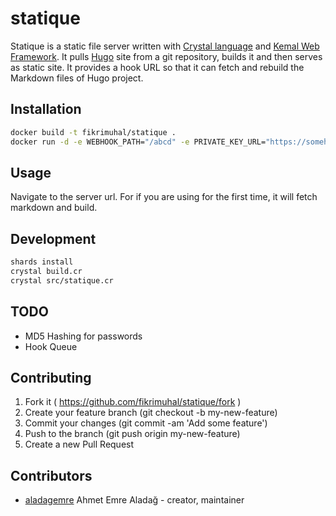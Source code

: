 # statique

Statique is a static file server written with [Crystal language](http://crystal-lang.org/) and [Kemal Web Framework](http://www.kemalcr.com/).
It pulls [Hugo](https://gohugo.io/) site from a git repository, builds it and then serves as static site.
It provides a hook URL so that it can fetch and rebuild the Markdown files of Hugo project.

## Installation

```bash
docker build -t fikrimuhal/statique .
docker run -d -e WEBHOOK_PATH="/abcd" -e PRIVATE_KEY_URL="https://somehost/id_rsa" -e PUBLIC_KEY_URL="https://somehost/id_rsa.pub" -e GIT_REPO="https://github.com/fikrimuhal/hugo-sample" -p 3000:3000 --name statique fikrimuhal/statique
```
## Usage

Navigate to the server url. For if you are using for the first time, it will fetch markdown and build.

## Development


```bash
shards install
crystal build.cr
crystal src/statique.cr
```

## TODO

* MD5 Hashing for passwords
* Hook Queue

## Contributing

1. Fork it ( https://github.com/fikrimuhal/statique/fork )
2. Create your feature branch (git checkout -b my-new-feature)
3. Commit your changes (git commit -am 'Add some feature')
4. Push to the branch (git push origin my-new-feature)
5. Create a new Pull Request

## Contributors

- [aladagemre](https://github.com/aladagemre) Ahmet Emre Aladağ - creator, maintainer
